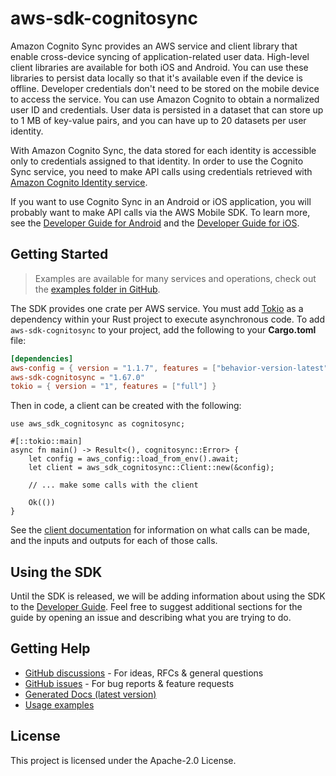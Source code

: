 # aws-sdk-cognitosync

Amazon Cognito Sync provides an AWS service and client library that enable cross-device syncing of application-related user data. High-level client libraries are available for both iOS and Android. You can use these libraries to persist data locally so that it's available even if the device is offline. Developer credentials don't need to be stored on the mobile device to access the service. You can use Amazon Cognito to obtain a normalized user ID and credentials. User data is persisted in a dataset that can store up to 1 MB of key-value pairs, and you can have up to 20 datasets per user identity.

With Amazon Cognito Sync, the data stored for each identity is accessible only to credentials assigned to that identity. In order to use the Cognito Sync service, you need to make API calls using credentials retrieved with [Amazon Cognito Identity service](http://docs.aws.amazon.com/cognitoidentity/latest/APIReference/Welcome.html).

If you want to use Cognito Sync in an Android or iOS application, you will probably want to make API calls via the AWS Mobile SDK. To learn more, see the [Developer Guide for Android](http://docs.aws.amazon.com/mobile/sdkforandroid/developerguide/cognito-sync.html) and the [Developer Guide for iOS](http://docs.aws.amazon.com/mobile/sdkforios/developerguide/cognito-sync.html).

## Getting Started

> Examples are available for many services and operations, check out the
> [examples folder in GitHub](https://github.com/awslabs/aws-sdk-rust/tree/main/examples).

The SDK provides one crate per AWS service. You must add [Tokio](https://crates.io/crates/tokio)
as a dependency within your Rust project to execute asynchronous code. To add `aws-sdk-cognitosync` to
your project, add the following to your **Cargo.toml** file:

```toml
[dependencies]
aws-config = { version = "1.1.7", features = ["behavior-version-latest"] }
aws-sdk-cognitosync = "1.67.0"
tokio = { version = "1", features = ["full"] }
```

Then in code, a client can be created with the following:

```rust,no_run
use aws_sdk_cognitosync as cognitosync;

#[::tokio::main]
async fn main() -> Result<(), cognitosync::Error> {
    let config = aws_config::load_from_env().await;
    let client = aws_sdk_cognitosync::Client::new(&config);

    // ... make some calls with the client

    Ok(())
}
```

See the [client documentation](https://docs.rs/aws-sdk-cognitosync/latest/aws_sdk_cognitosync/client/struct.Client.html)
for information on what calls can be made, and the inputs and outputs for each of those calls.

## Using the SDK

Until the SDK is released, we will be adding information about using the SDK to the
[Developer Guide](https://docs.aws.amazon.com/sdk-for-rust/latest/dg/welcome.html). Feel free to suggest
additional sections for the guide by opening an issue and describing what you are trying to do.

## Getting Help

* [GitHub discussions](https://github.com/awslabs/aws-sdk-rust/discussions) - For ideas, RFCs & general questions
* [GitHub issues](https://github.com/awslabs/aws-sdk-rust/issues/new/choose) - For bug reports & feature requests
* [Generated Docs (latest version)](https://awslabs.github.io/aws-sdk-rust/)
* [Usage examples](https://github.com/awslabs/aws-sdk-rust/tree/main/examples)

## License

This project is licensed under the Apache-2.0 License.

